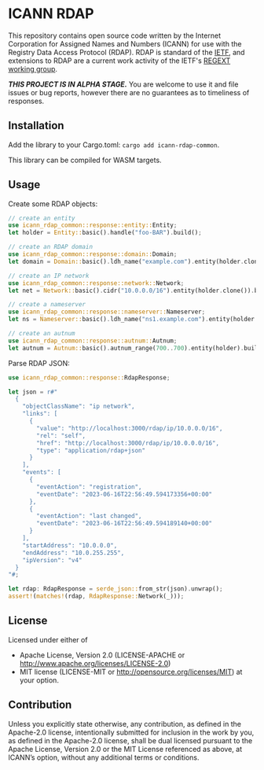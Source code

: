 ICANN RDAP
==========

This repository contains open source code written by the Internet Corporation for Assigned Names and Numbers (ICANN)
for use with the Registry Data Access Protocol (RDAP). RDAP is standard of the [IETF](https://ietf.org/), and extensions
to RDAP are a current work activity of the IETF's [REGEXT working group](https://datatracker.ietf.org/wg/regext/documents/).

***THIS PROJECT IS IN ALPHA STAGE.*** You are welcome to use it and file issues or bug reports, however there are no
guarantees as to timeliness of responses.

Installation
------------

Add the library to your Cargo.toml: `cargo add icann-rdap-common`.

This library can be compiled for WASM targets.

Usage
-----

Create some RDAP objects:

```rust
// create an entity
use icann_rdap_common::response::entity::Entity;
let holder = Entity::basic().handle("foo-BAR").build();

// create an RDAP domain
use icann_rdap_common::response::domain::Domain;
let domain = Domain::basic().ldh_name("example.com").entity(holder.clone()).build();

// create an IP network
use icann_rdap_common::response::network::Network;
let net = Network::basic().cidr("10.0.0.0/16").entity(holder.clone()).build().unwrap();

// create a nameserver
use icann_rdap_common::response::nameserver::Nameserver;
let ns = Nameserver::basic().ldh_name("ns1.example.com").entity(holder.clone()).build().unwrap();

// create an autnum
use icann_rdap_common::response::autnum::Autnum;
let autnum = Autnum::basic().autnum_range(700..700).entity(holder).build();
```

Parse RDAP JSON:

```rust
use icann_rdap_common::response::RdapResponse;

let json = r#"
  {
    "objectClassName": "ip network",
    "links": [
      {
        "value": "http://localhost:3000/rdap/ip/10.0.0.0/16",
        "rel": "self",
        "href": "http://localhost:3000/rdap/ip/10.0.0.0/16",
        "type": "application/rdap+json"
      }
    ],
    "events": [
      {
        "eventAction": "registration",
        "eventDate": "2023-06-16T22:56:49.594173356+00:00"
      },
      {
        "eventAction": "last changed",
        "eventDate": "2023-06-16T22:56:49.594189140+00:00"
      }
    ],
    "startAddress": "10.0.0.0",
    "endAddress": "10.0.255.255",
    "ipVersion": "v4"
  }
"#;

let rdap: RdapResponse = serde_json::from_str(json).unwrap();
assert!(matches!(rdap, RdapResponse::Network(_)));
```

License
-------

Licensed under either of
* Apache License, Version 2.0 (LICENSE-APACHE or http://www.apache.org/licenses/LICENSE-2.0)
* MIT license (LICENSE-MIT or http://opensource.org/licenses/MIT) at your option.

Contribution
------------

Unless you explicitly state otherwise, any contribution, as defined in the Apache-2.0 license, 
intentionally submitted for inclusion in the work by you, as defined in the Apache-2.0 license, 
shall be dual licensed pursuant to the Apache License, Version 2.0 or the MIT License referenced 
as above, at ICANN’s option, without any additional terms or conditions.
